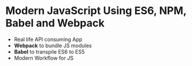 # Modern JavaScript Using ES6, NPM, Babel and Webpack

- Real life API consuming App
- **Webpack** to bundle JS modules
- **Babel** to transpile ES6 to ES5
- Modern Workflow for JS
